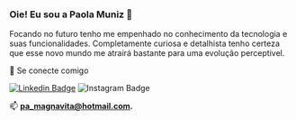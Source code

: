 ### Oie! Eu sou a Paola Muniz 🙂

Focando no futuro tenho me empenhado no conhecimento da tecnologia e suas funcionalidades. Completamente curiosa e detalhista tenho certeza que esse novo mundo me atrairá bastante para uma evolução perceptivel.

📍 Se conecte comigo

[
![Linkedin Badge](https://img.shields.io/badge/Linkedin-202121?style=for-the-badge&logo=Linkedin&logoColor=white&link=https://www.linkedin.com/in/paolamagnavita/)](https://www.linkedin.com/in/paolamagnavita/)
![Instagram Badge](https://img.shields.io/badge/Instagram-202121?style=for-the-badge&logo=Instagram&logoColor=white&link=https://www.instagram.com/pamagnavita/)

 📫 **[pa_magnavita@hotmail.com](mailto:pa_magnavita@hotmail.com).** 
